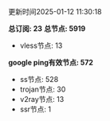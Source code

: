 更新时间2025-01-12 11:30:18

**总订阅: 23**
**总节点: 5919**
- vless节点: 13

**google ping有效节点: 572**
- ss节点: 528
- trojan节点: 30
- v2ray节点: 13
- ssr节点: 1
